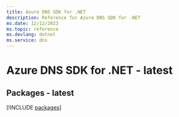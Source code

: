 ```yaml
---
title: Azure DNS SDK for .NET
description: Reference for Azure DNS SDK for .NET
ms.date: 12/12/2023
ms.topic: reference
ms.devlang: dotnet
ms.service: dns
---
```

# Azure DNS SDK for .NET - latest
## Packages - latest
[!INCLUDE [packages](dns-index.md)]